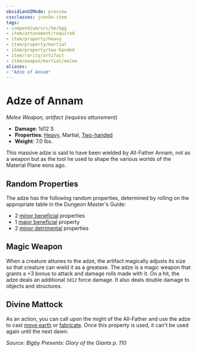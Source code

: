 ```yaml
---
obsidianUIMode: preview
cssclasses: json5e-item
tags:
- compendium/src/5e/bgg
- item/attunement/required
- item/property/heavy
- item/property/martial
- item/property/two-handed
- item/rarity/artifact
- item/weapon/martial/melee
aliases: 
- "Adze of Annam"
---
```

# Adze of Annam
*Melee Weapon, artifact (requires attunement)*  

- **Damage**: 1d12 S
- **Properties**: [Heavy](5E2014官方资源/规则/item-properties.md#Heavy), Martial, [Two-handed](5E2014官方资源/规则/item-properties.md#Two-handed)
- **Weight**: 7.0 lbs.

This massive adze is said to have been wielded by All-Father Annam, not as a weapon but as the tool he used to shape the various worlds of the Material Plane eons ago.

## Random Properties

The adze has the following random properties, determined by rolling on the appropriate table in the Dungeon Master's Guide:

- 2 [minor beneficial](5E2014官方资源/tables/artifact-properties-minor-beneficial-properties.md) properties  
- 1 [major beneficial](5E2014官方资源/tables/artifact-properties-major-beneficial-properties.md) property  
- 2 [minor detrimental](5E2014官方资源/tables/artifact-properties-minor-detrimental-properties.md) properties  

## Magic Weapon

When a creature attunes to the adze, the artifact magically adjusts its size so that creature can wield it as a greataxe. The adze is a magic weapon that grants a +3 bonus to attack and damage rolls made with it. On a hit, the adze deals an additional `3d12` force damage. It also deals double damage to objects and structures.

## Divine Mattock

As an action, you can call upon the might of the All-Father and use the adze to cast [move earth](5E2014官方资源/spells/move-earth.md) or [fabricate](5E2014官方资源/spells/fabricate.md). Once this property is used, it can't be used again until the next dawn.

*Source: Bigby Presents: Glory of the Giants p. 110*